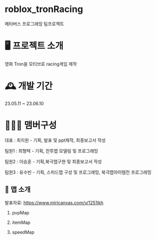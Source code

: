 # roblox_tronRacing
메타버스 프로그래밍 팀프로젝트 

🖥️ 프로젝트 소개
====================
영화 Tron을 모티브로 racing게임 제작

🕰️ 개발 기간
====================
23.05.11 ~ 23.06.10


🧑‍🤝‍🧑 맴버구성
====================
대표 : 최지원 - 기획, 발표 및 ppt제작, 최종보고서 작성

팀원1 : 최형택 - 기획, 전투맵 모델링 및 프로그래밍

팀원2 : 이승훈 - 기획,북극맵구현 및 최종보고서 작성

팀원3 : 유수빈 - 기획, 스피드맵 구성 및 프로그래밍, 북극맵아이템전 프로그래밍 




📌 맵 소개 
------------------------------------
발표자료:
https://www.miricanvas.com/v/1251lkh


1. pvpMap

2. itemMap

3. speedMap 
